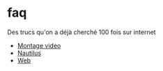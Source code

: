 # faq
Des trucs qu'on a déjà cherché 100 fois sur internet

* [Montage video](montage-video/index.md)
* [Nautilus](nautilus/index.md)
* [Web](web/index.md)

